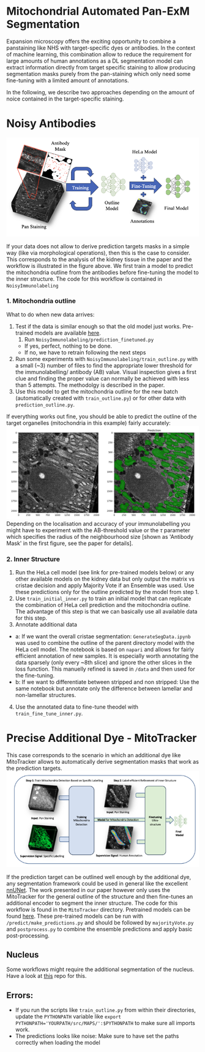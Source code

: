 # Mitochondrial Automated Pan-ExM Segmentation
Expansion microscopy offers the exciting opportunity to combine a panstaining like NHS with target-specific dyes or antibodies. In the context of machine learning, this combination allow to reduce the requirement for large amounts of human annotations as a DL segmentation model can extract information directly from target specific staining to allow producing segmentation masks purely from the pan-staining which only need some fine-tuning with a limited amount of annotations.

In the following, we describe two approaches depending on the amount of noice contained in the target-specific staining.

# Noisy Antibodies 
![KidneyWorkflow](./docs/KidneyWorkflow.png)

If your data does not allow to derive prediction targets masks in a simple way (like via morphological operations), then this is the case to consider. This corresponds to the analysis of the kidney tissue in the paper and the workflow is illustrated in the figure above. We first train a model to predict the mitochondria outline from the antibodies before fine-tuning the model to the inner structure. The code for this workflow is contained in `NoisyImmunolabeling`

### 1. Mitochondria outline
What to do when new data arrives:
1. Test if the data is similar enough so that the old model just works. Pre-trained models are available [here](https://drive.google.com/drive/folders/1rOUEcnpw_hRCQrZbTtBN4cFgpCq5eGPT?usp=sharing).
    1. Run `NoisyImmunolabeling/prediction_finetuned.py`
    - If yes, perfect, nothing to be done.
    - If no, we have to retrain following the next steps
2. Run some experiments with `NoisyImmunolabeling/train_outline.py` with a small (~3) number of files to find the appropriate lower threshold for the immunolabelling/ antibody (AB) value. Visual inspection gives a first clue and finding the proper value can normally be achieved with less than 5 attempts. The methodolgy is described in the paper.
3. Use this model to get the mitochondria outline for the new batch (automatically created with `train_outline.py`) or for other data with `prediction_outline.py`.

If everything works out fine, you should be able to predict the outline of the target organelles (mitochondria in this example) fairly accurately:
![OutlineExample](./docs/OutlineExample.png)
Depending on the localisation and accuracy of your immunolabelling you might have to experiment with the AB-threshold value or the $\tau$ parameter which specifies the radius of the neighbourhood size [shown as 'Antibody Mask' in the first figure, see the paper for details].



### 2. Inner Structure
1. Run the HeLa cell model (see link for pre-trained models below) or any other available models on the kidney data but only output the matrix vs cristae decision and apply Majority Vote if an Ensemble was used. Use these predictions only for the outline predicted by the model from step 1.
2. Use `train_initial_inner.py` to train an initial model that can replicate the combination of HeLa cell prediction and the mitochondria outline. The advantage of this step is that we can basically use all available data for this step.
3. Annotate additional data
- a: If we want the overall cristae segmentation: `GenerateSegData.ipynb` was used to combine the outline of the parent directory model with the HeLa cell model. The notebook is based on `napari` and allows for fairly efficient annotation of new samples. It is especially worth annotating the data sparsely (only every ~8th slice) and ignore the other slices in the loss function. This manuelly refined is saved in `/data` and then used for the fine-tuning.
 - b: If we want to differentiate between stripped and non stripped: Use the same notebook but annotate only the difference between lamellar and non-lamellar structures.
4. Use the annotated data to fine-tune theodel with `train_fine_tune_inner.py`.

# Precise Additional Dye - MitoTracker
This case corresponds to the scenario in which an additional dye like MitoTracker allows to automatically derive segmentation masks that work as the prediction targets. 
![MitoTracker](./docs/MitoTracker.png)

If the prediction target can be outlined well enough by the additional dye, any segmentation framework could be used in general like the excellent [nnUNet](https://github.com/MIC-DKFZ/nnUNet). 
The work presented in our paper however only uses the MitoTracker for the general outline of the structure and then fine-tunes an additional encoder to segment the inner structure.
The code for this workflow is found in the `MitoTracker` directory.
Pretrained models can be found [here](https://drive.google.com/drive/folders/1hziGW7KhJJamqSZKYRiE0BTvMJCi43xn?usp=share_link).
These pre-trained models can be run with `/predict/make_predictions.py` and should be followed by `majorityVote.py` and `postprocess.py` to combine the ensemble predictions and apply basic post-processing.


## Nucleus
Some workflows might require the additional segmentation of the nucleus. Have a look at [this](https://github.com/AlexSauer/NucleusPanVision) repo for this.

## Errors:
- If you run the scripts like `train_outline.py` from within their directories, update the `PYTHONPATH` variable like
`export PYTHONPATH='YOURPATH/src/MAPS/':$PYTHONPATH` to make sure all imports work.
- The predictions looks like noise: Make sure to have set the paths correctly when loading the model
